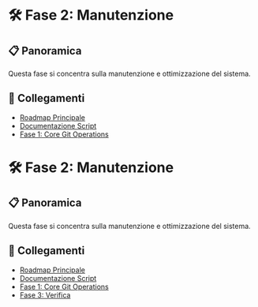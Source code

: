# 🛠️ Fase 2: Manutenzione

## 📋 Panoramica
Questa fase si concentra sulla manutenzione e ottimizzazione del sistema.

## 🔄 Collegamenti
- [Roadmap Principale](../roadmap.md)
- [Documentazione Script](../project.md)
- [Fase 1: Core Git Operations](../roadmap/01_core_git_operations.md)
# 🛠️ Fase 2: Manutenzione

## 📋 Panoramica
Questa fase si concentra sulla manutenzione e ottimizzazione del sistema.

## 🔄 Collegamenti
- [Roadmap Principale](../roadmap.md)
- [Documentazione Script](../project.md)
- [Fase 1: Core Git Operations](../roadmap/01_core_git_operations.md)
- [Fase 3: Verifica](../roadmap/03_verification.md) 